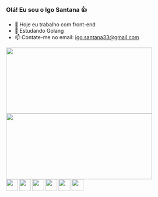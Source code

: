 ### Olá! Eu sou o Igo Santana 👍


- 🔭 Hoje eu trabalho com front-end
- 🌱 Estudando Golang
- 📫 Contate-me no email: igo.santana33@gmail.com

<div>
  <img height='180em' width='400em' src='https://github-readme-stats.vercel.app/api?username=igosantana&show_icons=true&theme=vision-friendly-dark' />
  <img height='180em' width='400em' src='https://github-readme-stats.vercel.app/api/top-langs/?username=igosantana&layout=compact&theme=vision-friendly-dark' />
</div>

<div>
  
  <img  width='32px' height='32px' src="https://cdn.jsdelivr.net/gh/devicons/devicon/icons/html5/html5-original.svg" />
  <img  width='32px' height='32px' src="https://cdn.jsdelivr.net/gh/devicons/devicon/icons/css3/css3-original.svg" />
  <img  width='32px' height='32px' src="https://cdn.jsdelivr.net/gh/devicons/devicon/icons/javascript/javascript-original.svg" />
  <img  width='32px' height='32px' src="https://cdn.jsdelivr.net/gh/devicons/devicon/icons/typescript/typescript-original.svg" />       
  <img  width='32px' height='32px' src="https://cdn.jsdelivr.net/gh/devicons/devicon/icons/react/react-original.svg" />
  <img  width='32px' height='32px' src="https://cdn.jsdelivr.net/gh/devicons/devicon/icons/nodejs/nodejs-original.svg" />
 </div>
